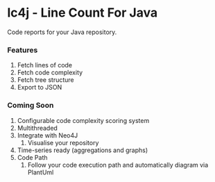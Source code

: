 # lc4j - Line Count For Java
Code reports for your Java repository.

### Features
1. Fetch lines of code
2. Fetch code complexity
3. Fetch tree structure
4. Export to JSON

### Coming Soon
1. Configurable code complexity scoring system
2. Multithreaded
3. Integrate with Neo4J 
   1. Visualise your repository
4. Time-series ready (aggregations and graphs)
5. Code Path
   1. Follow your code execution path and automatically diagram via PlantUml 
